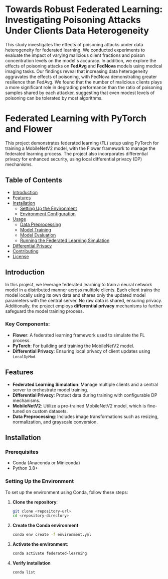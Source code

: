 # Towards Robust Federated Learning: Investigating Poisoning Attacks Under Clients Data Heterogeneity

This study investigates the effects of poisoning attacks under data heterogeneity for federated learning. We conducted experiments to evaluate the impact of varying malicious client fractions and poison concentration levels on the model's accuracy. In addition, we explore the effects of poisoning attacks on **FedAvg** and **FedNova** models using medical imaging tasks. Our findings reveal that increasing data heterogeneity aggravates the effects of poisoning, with FedNova demonstrating greater resilience than FedAvg. We found that the number of malicious clients plays a more significant role in degrading performance than the ratio of poisoning samples shared by each attacker, suggesting that even modest levels of poisoning can be tolerated by most algorithms.

# Federated Learning with PyTorch and Flower

This project demonstrates federated learning (FL) setup using PyTorch for training a MobileNetV2 model, with the Flower framework to manage the federated learning process. The project also incorporates differential privacy for enhanced security, using local differential privacy (DP) mechanisms.

## Table of Contents
- [Introduction](#introduction)
- [Features](#features)
- [Installation](#installation)
  - [Setting Up the Environment](#setting-up-the-environment)
  - [Environment Configuration](#environment-configuration)
- [Usage](#usage)
  - [Data Preprocessing](#data-preprocessing)
  - [Model Training](#model-training)
  - [Model Evaluation](#model-evaluation)
  - [Running the Federated Learning Simulation](#running-the-federated-learning-simulation)
- [Differential Privacy](#differential-privacy)
- [Contributing](#contributing)
- [License](#license)

## Introduction

In this project, we leverage federated learning to train a neural network model in a distributed manner across multiple clients. Each client trains the model locally using its own data and shares only the updated model parameters with the central server. No raw data is shared, ensuring privacy. Additionally, the project employs **differential privacy** mechanisms to further safeguard the model training process.

### Key Components:
- **Flower**: A federated learning framework used to simulate the FL process.
- **PyTorch**: For building and training the MobileNetV2 model.
- **Differential Privacy**: Ensuring local privacy of client updates using `LocalDpMod`.

## Features

- **Federated Learning Simulation**: Manage multiple clients and a central server to orchestrate model training.
- **Differential Privacy**: Protect data during training with configurable DP mechanisms.
- **MobileNetV2**: Utilize a pre-trained MobileNetV2 model, which is fine-tuned on custom datasets.
- **Data Preprocessing**: Includes image transformations such as resizing, normalization, and grayscale conversion.
  
## Installation

### Prerequisites
- Conda (Anaconda or Miniconda)
- Python 3.8+

### Setting Up the Environment

To set up the environment using Conda, follow these steps:

1. **Clone the repository**:

   ```bash
   git clone <repository-url>
   cd <repository-directory>
    ```

2. **Create the Conda environment**
    ```bash
   conda env create -f environment.yml
    ```
   
4. **Activate the environment**:

   ```bash
   conda activate federated-learning
   ```

4. **Verify installation**
    ```bash
   conda list
    ```
